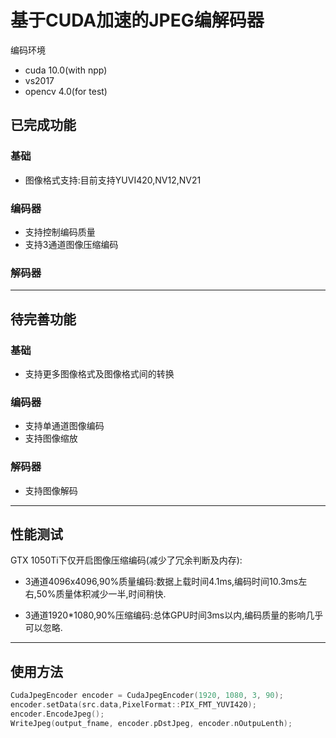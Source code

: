 # 基于CUDA加速的JPEG编解码器

编码环境
- cuda 10.0(with npp)
- vs2017
- opencv 4.0(for test)

## 已完成功能

### 基础
- 图像格式支持:目前支持YUVI420,NV12,NV21

### 编码器
- 支持控制编码质量
- 支持3通道图像压缩编码

### 解码器

---

## 待完善功能
### 基础
- 支持更多图像格式及图像格式间的转换
  
### 编码器
- 支持单通道图像编码
- 支持图像缩放

### 解码器
- 支持图像解码

---

## 性能测试

GTX 1050Ti下仅开启图像压缩编码(减少了冗余判断及内存):
- 3通道4096x4096,90%质量编码:数据上载时间4.1ms,编码时间10.3ms左右,50%质量体积减少一半,时间稍快.

- 3通道1920*1080,90%压缩编码:总体GPU时间3ms以内,编码质量的影响几乎可以忽略.

---

## 使用方法
```cpp
CudaJpegEncoder encoder = CudaJpegEncoder(1920, 1080, 3, 90);
encoder.setData(src.data,PixelFormat::PIX_FMT_YUVI420);
encoder.EncodeJpeg();
WriteJpeg(output_fname, encoder.pDstJpeg, encoder.nOutpuLenth);
```
